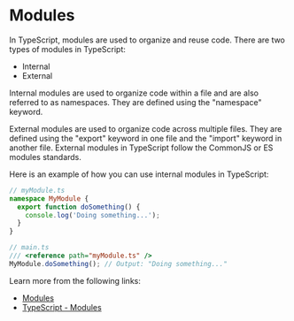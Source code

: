 # Modules

In TypeScript, modules are used to organize and reuse code. There are two types of modules in TypeScript:

- Internal
- External

Internal modules are used to organize code within a file and are also referred to as namespaces. They are defined using the "namespace" keyword.

External modules are used to organize code across multiple files. They are defined using the "export" keyword in one file and the "import" keyword in another file. External modules in TypeScript follow the CommonJS or ES modules standards.

Here is an example of how you can use internal modules in TypeScript:

```typescript
// myModule.ts
namespace MyModule {
  export function doSomething() {
    console.log('Doing something...');
  }
}

// main.ts
/// <reference path="myModule.ts" />
MyModule.doSomething(); // Output: "Doing something..."
```

Learn more from the following links:

- [Modules](https://www.typescriptlang.org/docs/handbook/modules.html#handbook-content)
- [TypeScript - Modules](https://www.youtube.com/watch?v=EpOPR03z4Vw)
